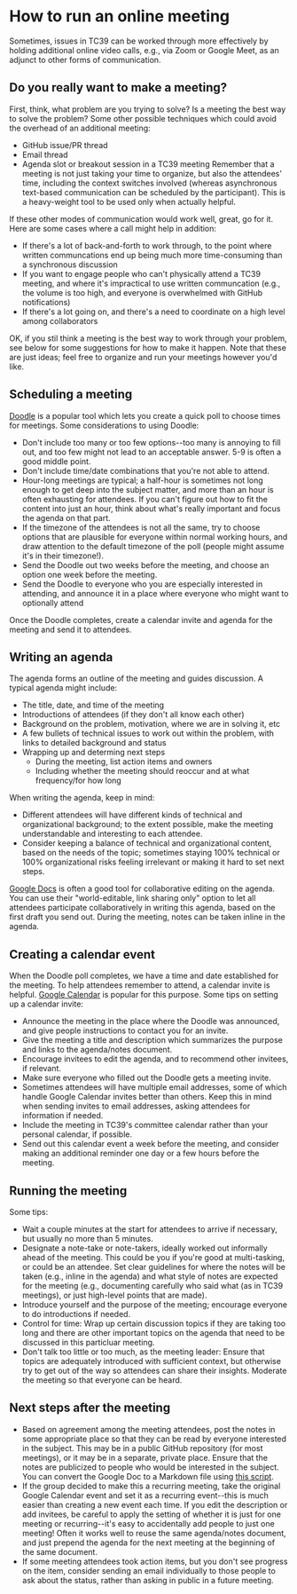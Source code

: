 
# How to run an online meeting

Sometimes, issues in TC39 can be worked through more effectively by holding additional online video calls, e.g., via Zoom or Google Meet, as an adjunct to other forms of communication.

## Do you really want to make a meeting?

First, think, what problem are you trying to solve? Is a meeting the best way to solve the problem? Some other possible techniques which could avoid the overhead of an additional meeting:
- GitHub issue/PR thread
- Email thread
- Agenda slot or breakout session in a TC39 meeting
Remember that a meeting is not just taking your time to organize, but also the attendees' time, including the context switches involved (whereas asynchronous text-based communication can be scheduled by the participant). This is a heavy-weight tool to be used only when actually helpful.

If these other modes of communication would work well, great, go for it. Here are some cases where a call might help in addition:
- If there's a lot of back-and-forth to work through, to the point where written communcations end up being much more time-consuming than a synchronous discussion
- If you want to engage people who can't physically attend a TC39 meeting, and where it's impractical to use written communcation (e.g., the volume is too high, and everyone is overwhelmed with GitHub notifications)
- If there's a lot going on, and there's a need to coordinate on a high level among collaborators

OK, if you stil think a meeting is the best way to work through your problem, see below for some suggestions for how to make it happen. Note that these are just ideas; feel free to organize and run your meetings however you'd like.

## Scheduling a meeting

[Doodle](https://doodle.com/) is a popular tool which lets you create a quick poll to choose times for meetings. Some considerations to using Doodle:
- Don't include too many or too few options--too many is annoying to fill out, and too few might not lead to an acceptable answer. 5-9 is often a good middle point.
- Don't include time/date combinations that you're not able to attend.
- Hour-long meetings are typical; a half-hour is sometimes not long enough to get deep into the subject matter, and more than an hour is often exhausting for attendees. If you can't figure out how to fit the content into just an hour, think about what's really important and focus the agenda on that part.
- If the timezone of the attendees is not all the same, try to choose options that are plausible for everyone within normal working hours, and draw attention to the default timezone of the poll (people might assume it's in their timezone!).
- Send the Doodle out two weeks before the meeting, and choose an option one week before the meeting.
- Send the Doodle to everyone who you are especially interested in attending, and announce it in a place where everyone who might want to optionally attend

Once the Doodle completes, create a calendar invite and agenda for the meeting and send it to attendees.

## Writing an agenda

The agenda forms an outline of the meeting and guides discussion. A typical agenda might include:
- The title, date, and time of the meeting
- Introductions of attendees (if they don't all know each other)
- Background on the problem, motivation, where we are in solving it, etc
- A few bullets of technical issues to work out within the problem, with links to detailed background and status
- Wrapping up and determing next steps
  - During the meeting, list action items and owners
  - Including whether the meeting should reoccur and at what frequency/for how long

When writing the agenda, keep in mind:
- Different attendees will have different kinds of technical and organizational background; to the extent possible, make the meeting understandable and interesting to each attendee.
- Consider keeping a balance of technical and organizational content, based on the needs of the topic; sometimes staying 100% technical or 100% organizational risks feeling irrelevant or making it hard to set next steps.

[Google Docs](https://docs.google.com/) is often a good tool for collaborative editing on the agenda. You can use their "world-editable, link sharing only" option to let all attendees participate collaboratively in writing this agenda, based on the first draft you send out. During the meeting, notes can be taken inline in the agenda.

## Creating a calendar event

When the Doodle poll completes, we have a time and date established for the meeting. To help attendees remember to attend, a calendar invite is helpful. [Google Calendar](https://calendar.google.com/) is popular for this purpose. Some tips on setting up a calendar invite:
- Announce the meeting in the place where the Doodle was announced, and give people instructions to contact you for an invite.
- Give the meeting a title and description which summarizes the purpose and links to the agenda/notes document.
- Encourage invitees to edit the agenda, and to recommend other invitees, if relevant.
- Make sure everyone who filled out the Doodle gets a meeting invite.
- Sometimes attendees will have multiple email addresses, some of which handle Google Calendar invites better than others. Keep this in mind when sending invites to email addresses, asking attendees for information if needed.
- Include the meeting in TC39's committee calendar rather than your personal calendar, if possible.
- Send out this calendar event a week before the meeting, and consider making an additional reminder one day or a few hours before the meeting.

## Running the meeting

Some tips:
- Wait a couple minutes at the start for attendees to arrive if necessary, but usually no more than 5 minutes.
- Designate a note-take or note-takers, ideally worked out informally ahead of the meeting. This could be you if you're good at multi-tasking, or could be an attendee. Set clear guidelines for where the notes will be taken (e.g., inline in the agenda) and what style of notes are expected for the meeting (e.g., documenting carefully who said what (as in TC39 meetings), or just high-level points that are made).
- Introduce yourself and the purpose of the meeting; encourage everyone to do introductions if needed.
- Control for time: Wrap up certain discussion topics if they are taking too long and there are other important topics on the agenda that need to be discussed in this particluar meeting.
- Don't talk too little or too much, as the meeting leader: Ensure that topics are adequately introduced with sufficient context, but otherwise try to get out of the way so attendees can share their insights. Moderate the meeting so that everyone can be heard.

## Next steps after the meeting

- Based on agreement among the meeting attendees, post the notes in some appropriate place so that they can be read by everyone interested in the subject. This may be in a public GitHub repository (for most meetings), or it may be in a separate, private place. Ensure that the notes are publicized to people who would be interested in the subject. You can convert the Google Doc to a Markdown file using [this script](https://lifehacker.com/this-script-converts-google-documents-to-markdown-for-e-511746113).
- If the group decided to make this a recurring meeting, take the original Google Calendar event and set it as a recurring event--this is much easier than creating a new event each time. If you edit the description or add invitees, be careful to apply the setting of whether it is just for one meeting or recurring--it's easy to accidentally add people to just one meeting! Often it works well to reuse the same agenda/notes document, and just prepend the agenda for the next meeting at the beginning of the same document.
- If some meeting attendees took action items, but you don't see progress on the item, consider sending an email individually to those people to ask about the status, rather than asking in public in a future meeting.
